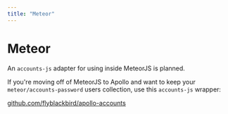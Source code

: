 ```yaml
---
title: "Meteor"
---
```


# Meteor

An `accounts-js` adapter for using inside MeteorJS is planned. 

If you're moving off of MeteorJS to Apollo and want to keep your `meteor/accounts-password` users collection, use this `accounts-js` wrapper:

[github.com/flyblackbird/apollo-accounts](https://github.com/flyblackbird/apollo-accounts)

<!--
_accounts-js adapter for MeteorJS: override and extends Meteor methods and
publication with accounts-js authentication._

## Install

```
yarn add @accounts/meteor-adapter
```

## Use in Meteor client-side

To use with Meteor client-side, use your `AccountsClient` instance and `Meteor`
instance, and use this package on your Meteor's client-side entry point (usually
`client/main.js`):

```js
import { Meteor } from 'meteor/meteor';
import AccountsClient from '@accounts/client';
import { wrapMeteorClient } from '@accounts/meteor-adapter';

AccountsClient.config({}); // Config your accounts client

wrapMeteorClient(Meteor, AccountsClient);
```

Now, each time you call `Meteor.call` or `Meteor.subscribe` - the accounts-js
`accessToken` will be appended to your request, and your server will be able to
validate it.

## Use in Meteor server-side

To use with Meteor client-side, use your `AccountsServer` instance and `Meteor`
instance, and use this package on your Meteor's client-side entry point (usually
`server/main.js`):

```js
import { Meteor } from 'meteor/meteor';
import AccountsServer from '@accounts/server';
import { wrapMeteorServer } from '@accounts/meteor-adapter';

AccountsServer.config({}); // Config your accounts server

wrapMeteorServer(Meteor, AccountsServer);

Meteor.startup(() => {
  // ...
});
```

Now, each time you call `Meteor.methods` or `Meteor.publish` - the accounts-js
`accessToken` will parsed and validated, and the `user` and `userId` will be
available for use inside your callback, for example:

```js
Meteor.publish('myPulication', function() {
  const user = this.user(); // accounts-js user, or null if there is no user at all
  const userId = this.userId(); // accounts-js user id, or null if there is no user at all
});

Meteor.methods({
  myFunc: function() {
    const user = this.user(); // accounts-js user, or null if there is no user at all
    const userId = this.userId(); // accounts-js user id, or null if there is no user at all
  },
});
```

Note that if there method is called without an authenticated use in the client
side, the `user` and `userId` will return `null` values - so you should check it
inside your method. If the user specified a token but it's not valid - the
method/pulication will fail with the accounts-js error.
-->
